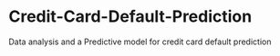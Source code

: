 # Credit-Card-Default-Prediction
Data analysis and a Predictive model for credit card default prediction
